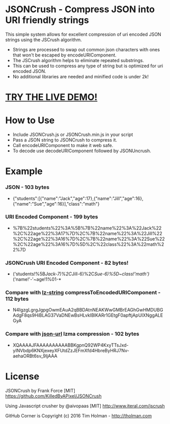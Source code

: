 # JSONCrush - Compress JSON into URI friendly strings

This simple system allows for excellent compression of uri encoded JSON strings using the JSCrush algorithm.

* Strings are processed to swap out common json characters with ones that won't be escaped by encodeURIComponent.
* The JSCrush algorithm helps to eliminate repeated substrings.
* This can be used to compress any type of string but is optimized for uri encoded JSON.
* No additional libraries are needed and minified code is under 2k!

# [TRY THE LIVE DEMO!](https://killedbyapixel.github.io/JSONCrush)

# How to Use

* Include JSONCrush.js or JSONCrush.min.js in your script
* Pass a JSON string to JSONCrush to compress it.
* Call encodeURIComponent to make it web safe.
* To decode use decodeURIComponent followed by JSONUncrush.

# Example

### JSON - 103 bytes

* {"students":[{"name":"Jack","age":17},{"name":"Jill","age":16},{"name":"Sue","age":16}],"class":"math"}

### URI Encoded Component - 199 bytes

* %7B%22students%22%3A%5B%7B%22name%22%3A%22Jack%22%2C%22age%22%3A17%7D%2C%7B%22name%22%3A%22Jill%22%2C%22age%22%3A16%7D%2C%7B%22name%22%3A%22Sue%22%2C%22age%22%3A16%7D%5D%2C%22class%22%3A%22math%22%7D

### JSONCrush URI Encoded Component - 82 bytes!

* ('students!%5B*Jack-7)%2C*Jill-6)%2C*Sue-6)%5D~class!'math')*('name!'-'~age!1%01-*

### Compare with [lz-string](https://github.com/pieroxy/lz-string) compressToEncodedURIComponent - 112 bytes

* N4IgzgLgrgJgpgOwmEAuA2qBBDAtnNEAKWwGMBrEAGhGwHMDUBGAdgF8qs9HiBLAG37VaDNEwBsHLvkIBlKARr1GEtgF0apftjApUIXNggALEGyA

### Compare with [json-url](https://github.com/masotime/json-url) lzma compression - 102 bytes

* XQAAAAJFAAAAAAAAAABBKgpnQ92WP4KxyTTsJxd-yINVbdp6KNXjexeyXFUtdZzJEFmXfd4HbreByHRJ7Nv-aehaORBt6sv_9IjAAA

# License

JSONCrush by Frank Force [MIT] https://github.com/KilledByAPixel/JSONCrush

Using Javascript crusher by @aivopaas [MIT] http://www.iteral.com/jscrush

GitHub Corner is Copyright (c) 2016 Tim Holman - http://tholman.com
